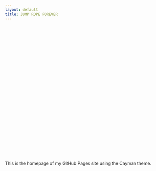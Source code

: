 ```yaml
---
layout: default
title: JUMP ROPE FOREVER
---
```

<style>
  body {
    background-image: url('/AppFeatures.jpg');
    background-size: cover;
    background-repeat: no-repeat;
    background-position: center;
  }
  .page-header {
    background-image: url('/Android_Feature_1024x500.png');
    background-size: cover;
    background-repeat: no-repeat;
    background-position: center;
    padding: 150px 0;
    margin-bottom: 50px;
  }
  .page-header h1 {
    color: transparent; /* Change this to the desired text color */
  }
</style>

<div class="page-header">
  <h1>Welcome to my website!</h1>
</div>

This is the homepage of my GitHub Pages site using the Cayman theme.
